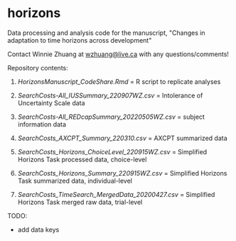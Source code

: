# horizons
Data processing and analysis code for the manuscript, "Changes in adaptation to time horizons across development"

Contact Winnie Zhuang at wzhuang@live.ca with any questions/comments!

Repository contents:
1. *HorizonsManuscript_CodeShare.Rmd* = R script to replicate analyses 

2. *SearchCosts-All_IUSSummary_220907WZ.csv* = Intolerance of Uncertainty Scale data

3. *SearchCosts-All_REDcapSummary_20220505WZ.csv* = subject information data

4. *SearchCosts_AXCPT_Summary_220310.csv* = AXCPT summarized data

5. *SearchCosts_Horizons_ChoiceLevel_220915WZ.csv* = Simplified Horizons Task processed data, choice-level

6. *SearchCosts_Horizons_Summary_220915WZ.csv* = Simplified Horizons Task summarized data, individual-level

7. *SearchCosts_TimeSearch_MergedData_20200427.csv* = Simplified Horizons Task merged raw data, trial-level

TODO:
* add data keys
